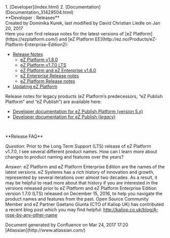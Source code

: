 <div id="page">
<div id="main" class="aui-page-panel">
<div id="main-header">
<div id="breadcrumb-section">
1.  [Developer](index.html)
2.  [Documentation](Documentation_31429504.html)

</div>
**Developer : Releases**

</div>
<div id="content" class="view">
<div class="page-metadata">
Created by Dominika Kurek, last modified by David Christian Liedle on
Jan 20, 2017

</div>
<div id="main-content" class="wiki-content group">
<div class="contentLayout2">
<div class="columnLayout two-right-sidebar"
data-layout="two-right-sidebar">
<div class="cell normal" data-type="normal">
<div class="innerCell">
Here you can find release notes for the latest versions of [eZ
Platform](https://ezplatform.com/) and [eZ Platform
EE](http://ez.no/Products/eZ-Platform-Enterprise-Edition2):

-   [Release Notes](Release-Notes_32867905.html)
    -   [eZ Platform v1.8.0](eZ-Platform-v1.8.0_33555269.html)
    -   [eZ Platform v1.7.0 LTS](eZ-Platform-v1.7.0-LTS_32868941.html)
    -   [eZ Platform and eZ Enterprise
        v1.6.0](eZ-Platform-and-eZ-Enterprise-v1.6.0_32867909.html)
    -   [eZ Enterprise Release
        notes](eZ-Enterprise-Release-notes_31430108.html)
    -   [eZ Platform Release
        notes](eZ-Platform-Release-notes_31429935.html)
-   [Updating eZ Platform](Updating-eZ-Platform_31431770.html)

Release notes for legacy products (eZ Platform’s predecessors, “eZ
Publish Platform” and “eZ Publish”) are available here:

-   [Developer documentation for eZ Publish Platform
    (version 5.x)](https://doc.ez.no/display/EZP/eZ+Publish+5.x+Developer+Documentation)
-   [Developer documentation for eZ Publish
    (*legacy*)](https://doc.ez.no/eZ-Publish/)

 

</div>
</div>
<div class="cell aside" data-type="aside">
<div class="innerCell">
**Release FAQ**

*Question*: Prior to the Long Term Support (LTS) release of eZ Platform
v1.7.0, I see several different product names. How can I learn more
about changes to product naming and features over the years?

*Answer:* eZ Platform and eZ Platform Enterprise Edition are the names
of the latest versions. eZ Systems has a rich history of innovation and
growth, represented by several iterations over almost two decades. As a
result, it may be helpful to read more about that history if you are
interested in the versions released prior to eZ Platform and eZ Platform
Enterprise Edition version 1.7.0 (LTS) released on December 15, 2016, to
help you navigate the product names and features from the past. Open
Source Community Member and eZ Partner Gaetano Giunta (CTO of Kaliop UK)
has contributed a recent blog post which you may find
helpful: <http://kaliop.co.uk/blog/A-rose-by-any-other-name>

</div>
</div>
</div>
</div>
</div>
</div>
</div>
<div id="footer" role="contentinfo">
<div class="section footer-body">
Document generated by Confluence on Mar 24, 2017 17:20

<div id="footer-logo">
[Atlassian](http://www.atlassian.com/)

</div>
</div>
</div>
</div>

